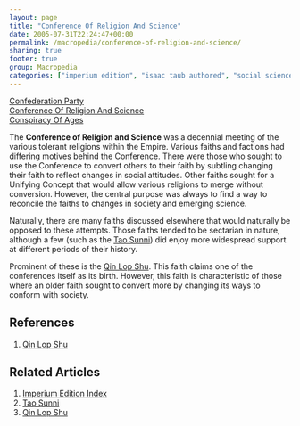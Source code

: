 ```yaml
---
layout: page
title: "Conference Of Religion And Science"
date: 2005-07-31T22:24:47+00:00
permalink: /macropedia/conference-of-religion-and-science/
sharing: true
footer: true
group: Macropedia
categories: ["imperium edition", "isaac taub authored", "social sciences"]
---
```


<div class='row'>
	<div class='col-md-4'><a href='/macropedia/confederation-party'>Confederation Party</a></div>
	<div class='col-md-4'><a href='/macropedia/conference-of-religion-and-science'>Conference Of Religion And Science</a></div>
	<div class='col-md-4'><a href='/macropedia/conspiracy-of-ages'>Conspiracy Of Ages</a></div>
</div>


The **Conference of Religion and Science** was a decennial meeting of the various tolerant religions within the Empire. Various faiths and factions had differing motives behind the Conference. There were those who sought to use the Conference to convert others to their faith by subtling changing their faith to reflect changes in social attitudes. Other faiths sought for a Unifying Concept that would allow various religions to merge without conversion. However, the central purpose was always to find a way to reconcile the faiths to changes in society and emerging science.

Naturally, there are many faiths discussed elsewhere that would naturally be opposed to these attempts. Those faiths tended to be sectarian in nature, although a few (such as the [Tao Sunni](/macropedia/tao-sunni)) did enjoy more widespread support at different periods of their history.

Prominent of these is the [Qin Lop Shu](/macropedia/qin-lop-shu). This faith claims one of the conferences itself as its birth. However, this faith is characteristic of those where an older faith sought to convert more by changing its ways to conform with society.

## References
1. [Qin Lop Shu](/macropedia/qin-lop-shu)

## Related Articles

1. [Imperium Edition Index](/macropedia/imperium-edition-index)
2. [Tao Sunni](/macropedia/tao-sunni)
3. [Qin Lop Shu](/macropedia/qin-lop-shu)


  
